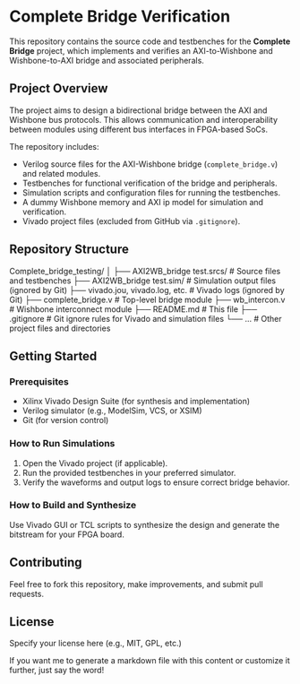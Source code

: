 # Complete Bridge Verification

This repository contains the source code and testbenches for the **Complete Bridge** project, which implements and verifies an AXI-to-Wishbone and Wishbone-to-AXI bridge and associated peripherals.

## Project Overview

The project aims to design a bidirectional bridge between the AXI and Wishbone bus protocols. This allows communication and interoperability between modules using different bus interfaces in FPGA-based SoCs.

The repository includes:

- Verilog source files for the AXI-Wishbone bridge (`complete_bridge.v`) and related modules.
- Testbenches for functional verification of the bridge and peripherals.
- Simulation scripts and configuration files for running the testbenches.
- A dummy Wishbone memory and AXI ip model for simulation and verification.
- Vivado project files (excluded from GitHub via `.gitignore`).

## Repository Structure
Complete_bridge_testing/
│
├── AXI2WB_bridge test.srcs/ # Source files and testbenches
├── AXI2WB_bridge test.sim/ # Simulation output files (ignored by Git)
├── vivado.jou, vivado.log, etc. # Vivado logs (ignored by Git)
├── complete_bridge.v # Top-level bridge module
├── wb_intercon.v # Wishbone interconnect module
├── README.md # This file
├── .gitignore # Git ignore rules for Vivado and simulation files
└── ... # Other project files and directories


## Getting Started

### Prerequisites

- Xilinx Vivado Design Suite (for synthesis and implementation)
- Verilog simulator (e.g., ModelSim, VCS, or XSIM)
- Git (for version control)

### How to Run Simulations

1. Open the Vivado project (if applicable).
2. Run the provided testbenches in your preferred simulator.
3. Verify the waveforms and output logs to ensure correct bridge behavior.

### How to Build and Synthesize

Use Vivado GUI or TCL scripts to synthesize the design and generate the bitstream for your FPGA board.

## Contributing

Feel free to fork this repository, make improvements, and submit pull requests.

## License

Specify your license here (e.g., MIT, GPL, etc.)



If you want me to generate a markdown file with this content or customize it further, just say the word!


